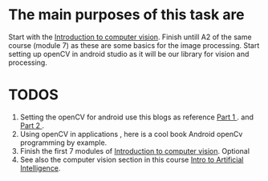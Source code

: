 # The main purposes of this task are
Start with the [Introduction to computer vision]( https://www.udacity.com/course/introduction-to-computer-vision--ud810/ ).
Finish untill A2 of the same course (module 7) as these are some basics for the image processing.
Start setting up openCV in android studio as it will be our library for vision and processing.
# TODOS
1. Setting the openCV for android  use this blogs as reference [ Part 1 ]( https://sriraghu.com/2017/03/11/opencv-in-android-an-introduction-part-1/ ).
and [ Part 2 ]( https://sriraghu.com/2017/03/23/opencv-in-android-an-introduction-part-22/ ).
2. Using openCV in applications , here is a cool book Android openCv programming by example. 
3. Finish the first 7 modules of [Introduction to computer vision]( https://www.udacity.com/course/introduction-to-computer-vision--ud810/ ).
Optional
4. See also the computer vision section in this course [Intro to Artificial Intelligence]( https://www.udacity.com/course/intro-to-artificial-intelligence--cs271 ).
